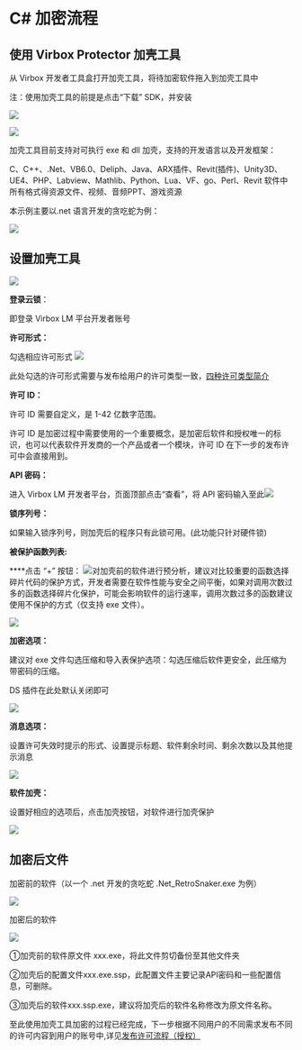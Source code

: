 # C\# 加密流程

## 使用 Virbox Protector 加壳工具

从 Virbox 开发者工具盒打开加壳工具，将待加密软件拖入到加壳工具中

注：使用加壳工具的前提是点击“下载” SDK，并安装

![](https://github.com/virboxzhou/virbox/blob/master/assets/import100.png)

![](https://github.com/virboxzhou/virbox/blob/master/assets/import102.png)

加壳工具目前支持对可执行 exe 和 dll 加壳，支持的开发语言以及开发框架：

C、C++、.Net、VB6.0、Deliph、Java、ARX插件、Revit\(插件\)、Unity3D、UE4、PHP、Labview、Mathlib、Python、Lua、VF、go、Perl、Revit 软件中所有格式得资源文件、视频、音频PPT、游戏资源

本示例主要以.net 语言开发的贪吃蛇为例：

![](https://github.com/virboxzhou/virbox/blob/master/assets/import122.png)

## 设置加壳工具

![](https://github.com/virboxzhou/virbox/blob/master/assets/import101.png)

**登录云锁**：

即登录 Virbox LM 平台开发者账号

**许可形式：**

勾选相应许可形式 ![](https://github.com/virboxzhou/virbox/blob/master/assets/import106.png)

此处勾选的许可形式需要与发布给用户的许可类型一致，[四种许可类型简介](https://github.com/virboxzhou/virbox/blob/master/Virbox/si-zhong-xu-ke-jian-jie.md)

**许可 ID：**

许可 ID 需要自定义，是 1-42 亿数字范围。

许可 ID 是加密过程中需要使用的一个重要概念，是加密后软件和授权唯一的标识，也可以代表软件开发商的一个产品或者一个模块，许可 ID 在下一步的发布许可中会直接用到。

**API 密码：**

进入 Virbox LM 开发者平台，页面顶部点击“查看”，将 API 密码输入至此![](https://github.com/virboxzhou/virbox/blob/master/assets/import107.png)

**锁序列号：**

如果输入锁序列号，则加壳后的程序只有此锁可用。\(此功能只针对硬件锁\)

**被保护函数列表:**

 ****点击 “+” 按钮： ![](https://github.com/virboxzhou/virbox/blob/master/assets/import110.png)对加壳前的软件进行预分析，建议对比较重要的函数选择碎片代码的保护方式，开发者需要在软件性能与安全之间平衡，如果对调用次数过多的函数选择碎片化保护，可能会影响软件的运行速率，调用次数过多的函数建议使用不保护的方式（仅支持 exe 文件）。

![](https://github.com/virboxzhou/virbox/blob/master/assets/import132.png)

**加密选项：**

建议对 exe 文件勾选压缩和导入表保护选项：勾选压缩后软件更安全，此压缩为带密码的压缩。

DS 插件在此处默认关闭即可

![](https://github.com/virboxzhou/virbox/blob/master/assets/import115.png)

**消息选项：**

设置许可失效时提示的形式、设置提示标题、软件剩余时间、剩余次数以及其他提示消息

![](https://github.com/virboxzhou/virbox/blob/master/assets/import113.png)

**软件加壳：**

设置好相应的选项后，点击加壳按钮，对软件进行加壳保护

![](https://github.com/virboxzhou/virbox/blob/master/assets/import116.png)

## 加密后文件

加密前的软件（以一个 .net 开发的贪吃蛇 .Net\_RetroSnaker.exe 为例）

![](https://github.com/virboxzhou/virbox/blob/master/assets/import133.png)

加密后的软件

![](https://github.com/virboxzhou/virbox/blob/master/assets/import134.png)

①加壳前的软件原文件 xxx.exe，将此文件剪切备份至其他文件夹

②加壳后的配置文件xxx.exe.ssp，此配置文件主要记录API密码和一些配置信息，可删除。

③加壳后的软件xxx.ssp.exe，建议将加壳后的软件名称修改为原文件名称。

至此使用加壳工具加密的过程已经完成，下一步根据不同用户的不同需求发布不同的许可内容到用户的账号中,详见[发布许可流程（授权）](https://github.com/virboxzhou/virbox/blob/master/xu-ke-liu-cheng.md)

